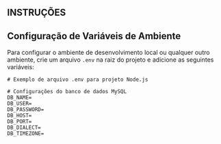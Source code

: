 ## INSTRUÇÕES

## Configuração de Variáveis de Ambiente

Para configurar o ambiente de desenvolvimento local ou qualquer outro ambiente, crie um arquivo `.env` na raiz do projeto e adicione as seguintes variáveis:

```plaintext
# Exemplo de arquivo .env para projeto Node.js

# Configurações do banco de dados MySQL
DB_NAME=
DB_USER=
DB_PASSWORD=
DB_HOST=
DB_PORT=
DB_DIALECT=
DB_TIMEZONE=


